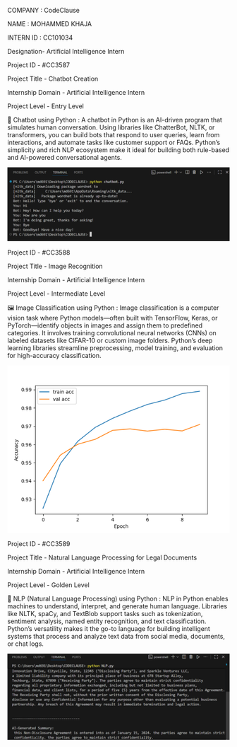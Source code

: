 COMPANY : CodeClause

NAME : MOHAMMED KHAJA

INTERN ID : CC101034

Designation- Artificial Intelligence Intern


Project ID - #CC3587

Project Title - Chatbot Creation

Internship Domain - Artificial Intelligence Intern

Project Level - Entry Level

🤖 Chatbot using Python :
A chatbot in Python is an AI-driven program that simulates human conversation. Using libraries like ChatterBot, NLTK, or transformers, you can build bots that respond to user queries, learn from interactions, and automate tasks like customer support or FAQs. Python’s simplicity and rich NLP ecosystem make it ideal for building both rule-based and AI-powered conversational agents.

![image alt](https://github.com/MOHAMMED-KHAJA-045/CodeClause-/blob/0a0f180a0907178a08d6cfec0a4cd20702ff3df6/chatbot.png)

Project ID - #CC3588

Project Title - Image Recognition

Internship Domain - Artificial Intelligence Intern

Project Level - Intermediate Level

🖼️ Image Classification using Python :
Image classification is a computer vision task where Python models—often built with TensorFlow, Keras, or PyTorch—identify objects in images and assign them to predefined categories. It involves training convolutional neural networks (CNNs) on labeled datasets like CIFAR-10 or custom image folders. Python’s deep learning libraries streamline preprocessing, model training, and evaluation for high-accuracy classification.

![image alt](https://github.com/MOHAMMED-KHAJA-045/CodeClause-/blob/0a0f180a0907178a08d6cfec0a4cd20702ff3df6/IMAGECLASSIFICATION.png)

Project ID - #CC3589

Project Title - Natural Language Processing for Legal Documents

Internship Domain - Artificial Intelligence Intern

Project Level - Golden Level

🧠 NLP (Natural Language Processing) using Python :
NLP in Python enables machines to understand, interpret, and generate human language. Libraries like NLTK, spaCy, and TextBlob support tasks such as tokenization, sentiment analysis, named entity recognition, and text classification. Python’s versatility makes it the go-to language for building intelligent systems that process and analyze text data from social media, documents, or chat logs.

![image alt](https://github.com/MOHAMMED-KHAJA-045/CodeClause-/blob/0a0f180a0907178a08d6cfec0a4cd20702ff3df6/NLP.png)


